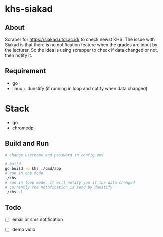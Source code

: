 # khs-siakad

## About
Scraper for https://siakad.utdi.ac.id/ to check newst KHS. 
The issue with Siakad is that there is no notification feature when the grades are input by the lecturer.
So the idea is using scrapper to check if data changed or not, then notify it.

## Requirement
- go
- linux + dunstify (if running in loop and notify when data changed)

# Stack
- go
- chromedp

## Build and Run
```sh
# change username and password in config.env

# build
go build -o khs ./cmd/app
# run in one mode
./khs
# run in loop mode, it will notify you if the data changed
# currently the notofication is send by dunstify
./khs -l
```

## Todo
- [ ] email or sms notification
- [ ] demo vidio

